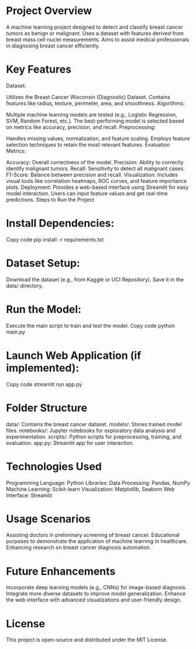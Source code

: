 # **Project Overview**
A machine learning project designed to detect and classify breast cancer tumors as benign or malignant.
Uses a dataset with features derived from breast mass cell nuclei measurements.
Aims to assist medical professionals in diagnosing breast cancer efficiently.
# **Key Features**
Dataset:

Utilizes the Breast Cancer Wisconsin (Diagnostic) Dataset.
Contains features like radius, texture, perimeter, area, and smoothness.
Algorithms:

Multiple machine learning models are tested (e.g., Logistic Regression, SVM, Random Forest, etc.).
The best-performing model is selected based on metrics like accuracy, precision, and recall.
Preprocessing:

Handles missing values, normalization, and feature scaling.
Employs feature selection techniques to retain the most relevant features.
Evaluation Metrics:

Accuracy: 
Overall correctness of the model.
Precision:
Ability to correctly identify malignant tumors.
Recall:
Sensitivity to detect all malignant cases.
F1-Score:
Balance between precision and recall.
Visualization:
Includes visual tools like correlation heatmaps, ROC curves, and feature importance plots.
Deployment:
Provides a web-based interface using Streamlit for easy model interaction.
Users can input feature values and get real-time predictions.
Steps to Run the Project
# Install Dependencies:

Copy code
pip install -r requirements.txt
# Dataset Setup:

Download the dataset (e.g., from Kaggle or UCI Repository).
Save it in the data/ directory.
# Run the Model:

Execute the main script to train and test the model.
Copy code
python main.py
# Launch Web Application (if implemented):

Copy code
streamlit run app.py
# **Folder Structure**
data/: Contains the breast cancer dataset.
models/: Stores trained model files.
notebooks/: Jupyter notebooks for exploratory data analysis and experimentation.
scripts/: Python scripts for preprocessing, training, and evaluation.
app.py: Streamlit app for user interaction.
# **Technologies Used**
Programming Language: Python
Libraries:
Data Processing: Pandas, NumPy
Machine Learning: Scikit-learn
Visualization: Matplotlib, Seaborn
Web Interface: Streamlit
# **Usage Scenarios**
Assisting doctors in preliminary screening of breast cancer.
Educational purposes to demonstrate the application of machine learning in healthcare.
Enhancing research on breast cancer diagnosis automation.
# **Future Enhancements**
Incorporate deep learning models (e.g., CNNs) for image-based diagnosis.
Integrate more diverse datasets to improve model generalization.
Enhance the web interface with advanced visualizations and user-friendly design.
# **License**
This project is open-source and distributed under the MIT License.
